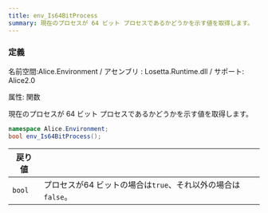 ```yaml
---
title: env_Is64BitProcess
summary: 現在のプロセスが 64 ビット プロセスであるかどうかを示す値を取得します。
---
```

### 定義
名前空間:Alice.Environment / アセンブリ : Losetta.Runtime.dll / サポート: Alice2.0

属性: 関数

現在のプロセスが 64 ビット プロセスであるかどうかを示す値を取得します。

```cs title="AliceScript"
namespace Alice.Environment;
bool env_Is64BitProcess();
```

|戻り値| |
|-|-|
|`bool`|プロセスが64 ビットの場合は`true`、それ以外の場合は`false`。|
